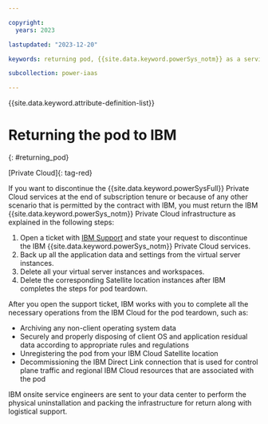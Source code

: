 ```yaml
---

copyright:
  years: 2023

lastupdated: "2023-12-20"

keywords: returning pod, {{site.data.keyword.powerSys_notm}} as a service, private cloud, decomission, terminology, how-to

subcollection: power-iaas

---
```


{{site.data.keyword.attribute-definition-list}}

# Returning the pod to IBM
{: #returning_pod}

[Private Cloud]{: tag-red}

If you want to discontinue the {{site.data.keyword.powerSysFull}} Private Cloud services at the end of subscription tenure or because of any other scenario that is permitted by the contract with IBM, you must return the IBM {{site.data.keyword.powerSys_notm}} Private Cloud infrastructure as explained in the following steps:

1. Open a ticket with [IBM Support](/docs-draft/power-iaas?topic=power-iaas-getting-help-and-support) and state your request to discontinue the IBM {{site.data.keyword.powerSys_notm}} Private Cloud services.
2. Back up all the application data and settings from the virtual server instances.
3. Delete all your virtual server instances and workspaces.
4. Delete the corresponding Satellite location instances after IBM completes the steps for pod teardown.

After you open the support ticket, IBM works with you to complete all the necessary operations from the IBM Cloud for the pod teardown, such as:
- Archiving any non-client operating system data
- Securely and properly disposing of client OS and application residual data according to appropriate rules and regulations
- Unregistering the pod from your IBM Cloud Satellite location
- Decommissioning the IBM Direct Link connection that is used for control plane traffic and regional IBM Cloud resources that are associated with the pod

IBM onsite service engineers are sent to your data center to perform the physical uninstallation and packing the infrastructure for return along with logistical support.

